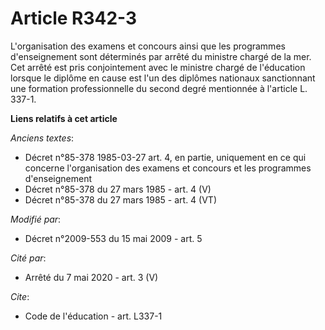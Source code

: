 # Article R342-3

L'organisation des examens et concours ainsi que les programmes d'enseignement sont déterminés par arrêté du ministre chargé
de la mer. Cet arrêté est pris conjointement avec le ministre chargé de l'éducation lorsque le diplôme en cause est l'un des
diplômes nationaux sanctionnant une formation professionnelle du second degré mentionnée à l'article L. 337-1.

**Liens relatifs à cet article**

_Anciens textes_:

  - Décret n°85-378 1985-03-27 art. 4, en partie, uniquement en ce qui concerne l'organisation des examens et concours et les programmes d'enseignement
  - Décret n°85-378 du 27 mars 1985 - art. 4 (V)
  - Décret n°85-378 du 27 mars 1985 - art. 4 (VT)

_Modifié par_:

  - Décret n°2009-553 du 15 mai 2009 - art. 5

_Cité par_:

  - Arrêté du 7 mai 2020 - art. 3 (V)

_Cite_:

  - Code de l'éducation - art. L337-1
